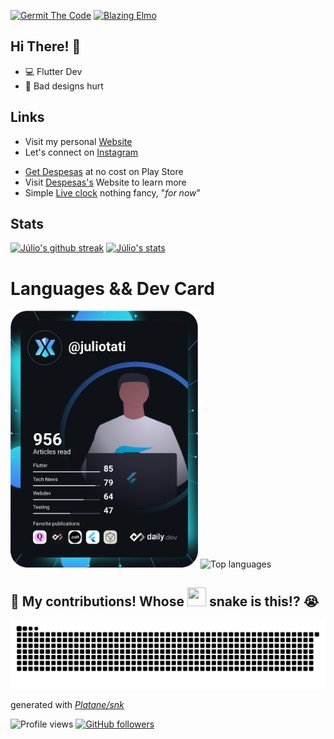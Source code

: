 <!-- ![germit-the-coder](https://user-images.githubusercontent.com/59662912/159568127-0230807b-dd72-4c97-b023-b8acbcc9cbd4.gif) -->
<!-- ![blazing-elmo](https://user-images.githubusercontent.com/59662912/159568426-01f0f338-7383-4b93-bcfe-0ef4e285bbec.gif) -->

<a href="https://instagram.com/_juliotati"><img src="https://user-images.githubusercontent.com/59662912/159568127-0230807b-dd72-4c97-b023-b8acbcc9cbd4.gif" width="380" alt="Germit The Code"/></a>
<a href="https://theselfdev.com/community/julio-tati"><img src="https://user-images.githubusercontent.com/59662912/159568426-01f0f338-7383-4b93-bcfe-0ef4e285bbec.gif" height="220" alt="Blazing Elmo"/></a>


## Hi There! 👋

- 💻 Flutter Dev
- 🤕 Bad designs hurt
## Links
- Visit my personal [Website](https://juliotati.com/)
- Let's connect on [Instagram](https://instagram.com/_juliotati)
<!-- - Follow me on [Twitter](https://twitter.com/_juliotati) -->
- [Get Despesas](https://play.google.com/store/apps/details?id=com.mocedesenhos.despesas) at no cost on Play Store
- Visit [Despesas's](https://despesas.juliotati.com/) Website to learn more
- Simple [Live clock](https://liveclok.web.app/) nothing fancy, "_for now_"

## Stats
[![Júlio's github streak](https://github-readme-streak-stats.herokuapp.com/?user=juliotati&theme=tokyonight)](https://github.com/juliotati/github-readme-streak-stats)
[![Júlio's stats](https://github-readme-stats.vercel.app/api?username=Juliotati&langs_count=3&layout=compact&show_icons=true&theme=tokyonight&count_private=true&include_all_commits=true)](https://github.com/Juliotati/github-readme-stats)

# Languages && Dev Card

<a href="https://app.daily.dev/juliotati"><img src="https://github.com/Juliotati/Juliotati/blob/main/devcard.svg" width="300" alt="Júlio Tati's Dev Card"/></a>
![Top languages](https://github-readme-stats.vercel.app/api/top-langs/?username=juliotati&theme=tokyonight)
<!-- [![Júlio's top languages](https://github-readme-stats.vercel.app/api/top-langs/?username=juliotati&theme=tokyonight)](https://github.com/juliotati/github-readme-stats) -->

## 🤯 My contributions! Whose <img src= "https://c.tenor.com/BczFoyx41WoAAAAj/swallowed-the-mighty-ones.gif" width= "30" height= "30"> snake is this!? 😭
![Contribution grid snake animation](https://raw.githubusercontent.com/juliotati/juliotati/output/github-contribution-grid-snake.svg)

generated with _[Platane/snk](https://github.com/Platane/snk)_

![Profile views](https://gpvc.arturio.dev/juliotati)
[![GitHub followers](https://img.shields.io/github/followers/juliotati.svg?style=social&label=Follow&maxAge=2592000)](https://github.com/juliotati?tab=followers)
